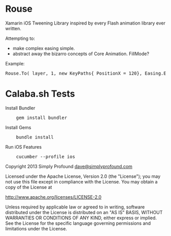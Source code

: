 Rouse
=====

Xamarin iOS Tweening Library inspired by every Flash animation library ever written.

Attempting to:
- make complex easing simple.
- abstract away the bizarro concepts of Core Animation. FillMode?

Example:

<pre>
Rouse.To( layer, 1, new KeyPaths{ PositionX = 120}, Easing.EaseOutExpo );
</pre>

Calaba.sh Tests
=====

Install Bundler
<pre>
	gem install bundler
</pre>

Install Gems
<pre>
	bundle install
</pre>

Run iOS Features
<pre>
	cucumber --profile ios
</pre>



Copyright 2013 Simply Profound <dave@simplyprofound.com>

Licensed under the Apache License, Version 2.0 (the "License");
you may not use this file except in compliance with the License.
You may obtain a copy of the License at

 http://www.apache.org/licenses/LICENSE-2.0

Unless required by applicable law or agreed to in writing, software
distributed under the License is distributed on an "AS IS" BASIS,
WITHOUT WARRANTIES OR CONDITIONS OF ANY KIND, either express or implied.
See the License for the specific language governing permissions and
limitations under the License.